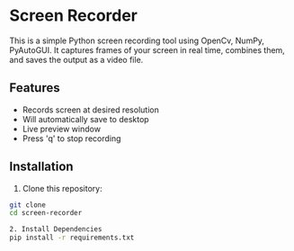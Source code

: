 ﻿# Screen Recorder

This is a simple Python screen recording tool using OpenCv, NumPy, PyAutoGUI. It captures frames of your screen in real time, combines them, and saves the output as a video file.



## Features
- Records screen at desired resolution
- Will automatically save to desktop 
- Live preview window
- Press 'q' to stop recording



## Installation 
1. Clone this repository:
```bash
git clone 
cd screen-recorder

2. Install Dependencies
pip install -r requirements.txt

